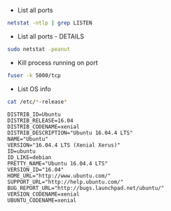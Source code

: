 * List all ports
```bash
netstat -ntlp | grep LISTEN
```

* List all ports - DETAILS
```bash
sudo netstat -peanut
```

* Kill process running on port
```bash
fuser -k 5000/tcp
```

* List OS info
```bash
cat /etc/*-release*
```
```
DISTRIB_ID=Ubuntu
DISTRIB_RELEASE=16.04
DISTRIB_CODENAME=xenial
DISTRIB_DESCRIPTION="Ubuntu 16.04.4 LTS"
NAME="Ubuntu"
VERSION="16.04.4 LTS (Xenial Xerus)"
ID=ubuntu
ID_LIKE=debian
PRETTY_NAME="Ubuntu 16.04.4 LTS"
VERSION_ID="16.04"
HOME_URL="http://www.ubuntu.com/"
SUPPORT_URL="http://help.ubuntu.com/"
BUG_REPORT_URL="http://bugs.launchpad.net/ubuntu/"
VERSION_CODENAME=xenial
UBUNTU_CODENAME=xenial
```

